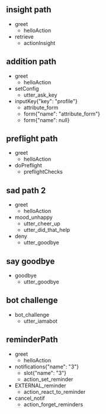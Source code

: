 ## insight path
* greet
  - helloAction
* retrieve
  - actionInsight

## addition path
* greet
  - helloAction
* setConfig
  - utter_ask_key
* inputKey{"key": "profile"}
  - attribute_form
  - form{"name": "attribute_form"}
  - form{"name": null}
  
## preflight path
* greet
  - helloAction
* doPreflight
  - preflightChecks

## sad path 2
* greet
  - helloAction
* mood_unhappy
  - utter_cheer_up
  - utter_did_that_help
* deny
  - utter_goodbye

## say goodbye
* goodbye
  - utter_goodbye

## bot challenge
* bot_challenge
  - utter_iamabot

## reminderPath
* greet
  - helloAction
* notifications{"name": "3"}
  - slot{"name": "3"}
  - action_set_reminder
* EXTERNAL_reminder
  - action_react_to_reminder
* cancel_notif
  - action_forget_reminders
